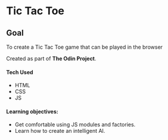 # Tic Tac Toe

## Goal
To create a Tic Tac Toe game that can be played in the browser

Created as part of **The Odin Project**.


#### Tech Used
* HTML
* CSS
* JS

#### Learning objectives:
* Get comfortable using JS modules and factories.
* Learn how to create an intelligent AI.


